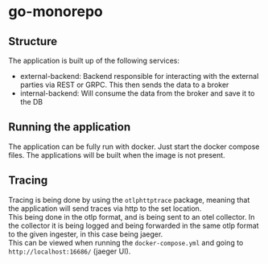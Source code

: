 # go-monorepo

## Structure

The application is built up of the following services:
- external-backend: Backend responsible for interacting with the external parties via REST or GRPC. This then sends the data
to a broker
- internal-backend: Will consume the data from the broker and save it to the DB

## Running the application

The application can be fully run with docker. Just start the docker compose files. The applications will be built when the image is not present.

## Tracing

Tracing is being done by using the `otlphttptrace` package, meaning that the application will send traces via http to the set location. \
This being done in the otlp format, and is being sent to an otel collector. In the collector it is being logged and being forwarded in the
same otlp format to the given ingester, in this case being jaeger. \
This can be viewed when running the `docker-compose.yml` and going to `http://localhost:16686/` (jaeger UI).


